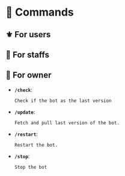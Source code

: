 # 🚀 Commands
## ⚜️ For users

## 🔱 For staffs

## 🛑 For owner
- **`/check`**:

    ```
    Check if the bot as the last version
    ```

- **`/update`**:

    ```
    Fetch and pull last version of the bot.
    ```

- **`/restart`**:

    ```
    Restart the bot.
    ```

- **`/stop`**:

    ```
    Stop the bot
    ```